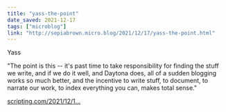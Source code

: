 ```yaml
---
title: "yass-the-point"
date_saved: 2021-12-17
tags: ["microblog"]
link: "http://sepiabrown.micro.blog/2021/12/17/yass-the-point.html"
---
```

Yass

"The point is this -- it's past time to take responsibility for finding the stuff we write, and if we do it well, and Daytona does, all of a sudden blogging works so much better, and the incentive to write stuff, to document, to narrate our work, to index everything you can, makes total sense."

[scripting.com/2021/12/1...](http://scripting.com/2021/12/17/134755.html?title=whyDaytonaIsAGamechanger)
